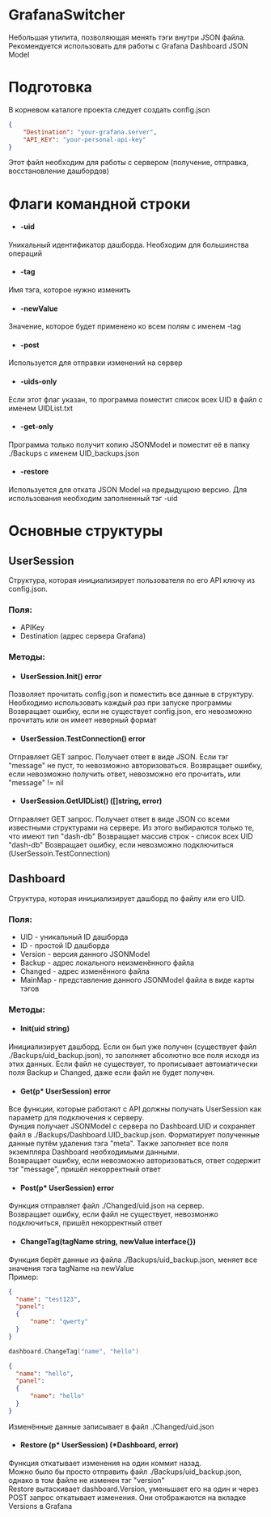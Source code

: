 # GrafanaSwitcher
Небольшая утилита, позволяющая менять тэги внутри JSON файла. Рекомендуется использовать для работы с Grafana Dashboard JSON Model
# Подготовка
В корневом каталоге проекта следует создать config.json

```json
{
    "Destination": "your-grafana.server",
    "API_KEY": "your-personal-api-key"
}
```
Этот файл необходим для работы с сервером (получение, отправка, восстановление дашбордов)

# Флаги командной строки
  - #### -uid
  Уникальный идентификатор дашборда. Необходим для большинства операций
  - #### -tag
  Имя тэга, которое нужно изменить
  - #### -newValue
  Значение, которое будет применено ко всем полям с именем -tag
  - #### -post
  Используется для отправки изменений на сервер
  - #### -uids-only
  Если этот флаг указан, то программа поместит список всех UID в файл с именем UIDList.txt
  - #### -get-only
  Программа только получит копию JSONModel и поместит её в папку ./Backups с именем UID_backups.json
  - #### -restore  
  Используется для отката JSON Model на предыдущюю версию. Для использования необходим заполненный тэг -uid


# Основные структуры
  ## UserSession
  Структура, которая инициализирует пользователя по его API ключу из config.json.
  ### Поля: 
  - APIKey
  - Destination (адрес сервера Grafana)  
  ### Методы:
  - #### UserSession.Init() error
   Позволяет прочитать config.json и поместить все данные в структуру. Необходимо использовать каждый раз при запуске программы
   Возвращает ошибку, если не существует config.json, его невозможно прочитать или он имеет неверный формат
  - #### UserSession.TestConnection() error
   Отправляет GET запрос. Получает ответ в виде JSON. Если тэг "message" не пуст, то невозможно авторизоваться.
   Возвращает ошибку, если невозможно получить ответ, невозможно его прочитать, или "message" != nil
  -  #### UserSession.GetUIDList() ([]string, error) 
   Отправляет GET запрос. Получает ответ в виде JSON со всеми известными структурами на сервере. Из этого выбираются только те, что имеют тип "dash-db"
   Возвращает массив строк - список всех UID "dash-db"
   Возвращает ошибку, если невозможно подключиться (UserSessoin.TestConnection)
   
 ## Dashboard
  Структура, которая инициализирует дашборд по файлу или его UID.
  ### Поля:
  - UID - уникальный ID дашборда
  - ID - простой ID дашборда
  - Version - версия данного JSONModel
  - Backup - адрес локального неизменённого файла
  - Changed - адрес изменённого файла
  - MainMap - представление данного JSONModel файла в виде карты тэгов
  ### Методы:
  - #### Init(uid string)
  Инициализирует дашборд. Если он был уже получен (существует файл ./Backups/uid_backup.json), то заполняет  абсолютно все поля исходя из этих данных.
  Если файл не существует, то прописывает автоматически поля Backup и Changed, даже если файл не будет получен.
  - #### Get(p* UserSession) error
  Все функции, которые работают с API должны получать UserSession как параметр для подключения к серверу.  
  Фунция получает JSONModel с сервера по Dashboard.UID и сохраняет файл в ./Backups/Dashboard.UID_backup.json. Форматирует полученные данные путём удаления тэга "meta". Также заполняет все поля экземпляра Dashboard необходимыми данными.  
  Возвращает ошибку, если невозможно авторизоваться, ответ содержит тэг "message", пришёл некорректный ответ
  - #### Post(p* UserSession) error
  Функция отправляет файл ./Changed/uid.json на сервер.  
  Возвращает ошибку, если файл не существует, невозмонжо подключиться, пришёл некорректный ответ
  - #### ChangeTag(tagName string, newValue interface{})
  Функция берёт данные из файла ./Backups/uid_backup.json, меняет все значения тэга tagName на newValue  
  Пример:  
  ```json
  {
    "name": "test123",
    "panel":
    {
        "name": "qwerty"
    }
  }
  ```
  ```go
  dashboard.ChangeTag("name", "hello")
  ```
  ```json
  {
    "name": "hello",
    "panel":
    {
        "name": "hello"
    }
  }
  ```
  Изменённые данные записывает в файл ./Changed/uid.json
  - #### Restore (p* UserSession) (*Dashboard, error)
  Функция откатывает изменения на один коммит назад.  
  Можно было бы просто отправить файл ./Backups/uid_backup.json, однако в том файле не изменен тэг "version"  
  Restore вытаскивает dashboard.Version, уменьшает его на один и через POST запрос откатывает изменения. Они отображаются на вкладке Versions в Grafana
  
